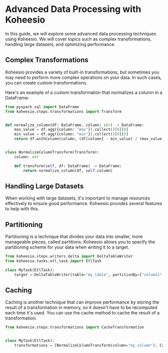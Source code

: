 # Advanced Data Processing with Koheesio

In this guide, we will explore some advanced data processing techniques using Koheesio. We will cover topics such as complex transformations, handling large datasets, and optimizing performance.

## Complex Transformations

Koheesio provides a variety of built-in transformations, but sometimes you may need to perform more complex operations on your data. In such cases, you can create custom transformations.

Here's an example of a custom transformation that normalizes a column in a DataFrame:

```python
from pyspark.sql import DataFrame
from koheesio.steps.transformations import Transform


def normalize_column(df: DataFrame, column: str) -> DataFrame:
    max_value = df.agg({column: "max"}).collect()[0][0]
    min_value = df.agg({column: "min"}).collect()[0][0]
    return df.withColumn(column, (df[column] - min_value) / (max_value - min_value))


class NormalizeColumnTransform(Transform):
    column: str

    def transform(self, df: DataFrame) -> DataFrame:
        return normalize_column(df, self.column)
```

## Handling Large Datasets
When working with large datasets, it's important to manage resources effectively to ensure good performance. Koheesio 
provides several features to help with this.  

## Partitioning
Partitioning is a technique that divides your data into smaller, more manageable pieces, called partitions. Koheesio 
allows you to specify the partitioning scheme for your data when writing it to a target.

```python
from koheesio.steps.writers.delta import DeltaTableWriter
from koheesio.tasks.etl_task import EtlTask

class MyTask(EtlTask):
    target = DeltaTableWriter(table="my_table", partitionBy=["column1", "column2"])
```

## Caching
Caching is another technique that can improve performance by storing the result of a transformation in memory, so it 
doesn't have to be recomputed each time it's used. You can use the cache method to cache the result of a transformation.

```python
from koheesio.steps.transformations import CacheTransformation


class MyTask(EtlTask):
    transformations = [NormalizeColumnTransform(column="my_column"), CacheTransformation()]
```

